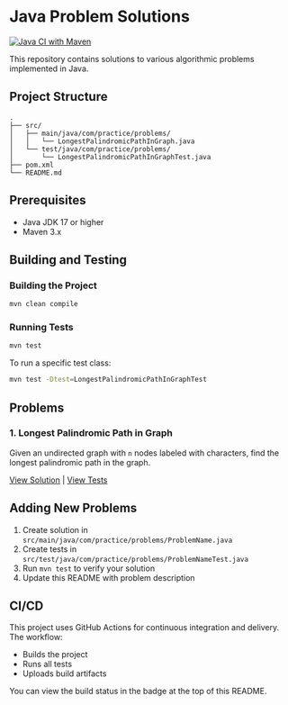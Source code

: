 # Java Problem Solutions

[![Java CI with Maven](../../actions/workflows/maven.yml/badge.svg)](../../actions/workflows/maven.yml)

This repository contains solutions to various algorithmic problems implemented in Java.

## Project Structure

```
.
├── src/
│   ├── main/java/com/practice/problems/
│   │   └── LongestPalindromicPathInGraph.java
│   └── test/java/com/practice/problems/
│       └── LongestPalindromicPathInGraphTest.java
├── pom.xml
└── README.md
```

## Prerequisites

- Java JDK 17 or higher
- Maven 3.x

## Building and Testing

### Building the Project

```bash
mvn clean compile
```

### Running Tests

```bash
mvn test
```

To run a specific test class:

```bash
mvn test -Dtest=LongestPalindromicPathInGraphTest
```

## Problems

### 1. Longest Palindromic Path in Graph

Given an undirected graph with `n` nodes labeled with characters, find the longest palindromic path in the graph.

[View Solution](src/main/java/com/practice/problems/LongestPalindromicPathInGraph.java) | [View Tests](src/test/java/com/practice/problems/LongestPalindromicPathInGraphTest.java)

## Adding New Problems

1. Create solution in `src/main/java/com/practice/problems/ProblemName.java`
2. Create tests in `src/test/java/com/practice/problems/ProblemNameTest.java`
3. Run `mvn test` to verify your solution
4. Update this README with problem description

## CI/CD

This project uses GitHub Actions for continuous integration and delivery. The workflow:

- Builds the project
- Runs all tests
- Uploads build artifacts

You can view the build status in the badge at the top of this README.
